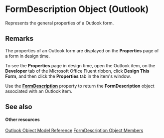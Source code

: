 
# FormDescription Object (Outlook)

Represents the general properties of a Outlook form.


## Remarks

The properties of an Outlook form are displayed on the  **Properties** page of a form in design time.

To see the  **Properties** page in design time, open the Outlook item, on the **Developer** tab of the Microsoft Office Fluent ribbon, click **Design This Form**, and then click the  **Properties** tab in the item's window.

Use the  **[FormDescription](06043d0c-c56f-2f87-6018-4a4fa0b0735e.md)** property to return the **FormDescription** object associated with an Outlook item.


## See also


#### Other resources


[Outlook Object Model Reference](http://msdn.microsoft.com/library/73221b13-d8d8-99b8-3394-b95dbbfd5ddc%28Office.15%29.aspx)
[FormDescription Object Members](664724e9-e74b-32ad-93e4-8d4cb27b3082.md)
